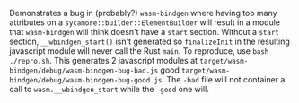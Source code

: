 Demonstrates a bug in (probably?) `wasm-bindgen` where having too many attributes on a `sycamore::builder::ElementBuilder` will result in a module that `wasm-bindgen` will think doesn't have a `start` section.
Without a `start` section, `__wbindgen_start()` isn't generated so `finalizeInit` in the resulting javascript module will never call the Rust `main`.
To reproduce, use `bash ./repro.sh`. This generates 2 javascript modules at `target/wasm-bindgen/debug/wasm-bindgen-bug-bad.js` good `target/wasm-bindgen/debug/wasm-bindgen-bug-good.js`. The `-bad` file will not container a call to `wasm.__wbindgen_start` while the `-good` one will.
